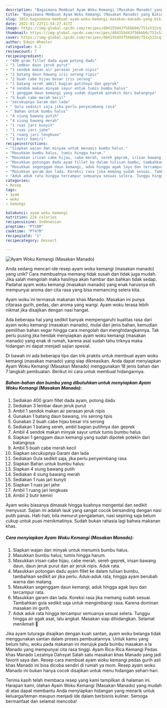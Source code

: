 ```yaml
---
description: "Bagaimana Membuat Ayam Woku Kemangi (Masakan Manado) yang Bikin Ngiler"
title: "Bagaimana Membuat Ayam Woku Kemangi (Masakan Manado) yang Bikin Ngiler"
slug: 3853-bagaimana-membuat-ayam-woku-kemangi-masakan-manado-yang-bikin-ngiler
date: 2021-01-22T11:54:27.417Z
image: https://img-global.cpcdn.com/recipes/d84155d43f56bbb0/751x532cq70/ayam-woku-kemangi-masakan-manado-foto-resep-utama.jpg
thumbnail: https://img-global.cpcdn.com/recipes/d84155d43f56bbb0/751x532cq70/ayam-woku-kemangi-masakan-manado-foto-resep-utama.jpg
cover: https://img-global.cpcdn.com/recipes/d84155d43f56bbb0/751x532cq70/ayam-woku-kemangi-masakan-manado-foto-resep-utama.jpg
author: Edwin Wheeler
ratingvalue: 4.2
reviewcount: 7
recipeingredient:
- "400 gram fillet dada ayam potong dadu"
- "3 lembar daun jeruk purut"
- "1 sendok makan air perasan jeruk nipis"
- "1 batang daun bawang iris serong tipis"
- "2 buah cabe hijau besar iris serong"
- "1 batang sereh ambil bagian putihnya dan geprek"
- "4 sendok makan minyak sayur untuk tumis bumbu halus"
- "1 genggam daun kemangi yang sudah dipotek potekin dari batangnya"
- "5 buah cabe merah kecil"
- "secukupnya Garam dan lada"
- " Gula sedikit saja jika perlu penyeimbang rasa"
- " Bahan untuk bumbu halus"
- "4 siung bawang putih"
- "4 siung bawang merah"
- "1 ruas jari kunyit"
- "1 ruas jari jahe"
- "1 ruang jari lengkuas"
- "2 butir kemiri"
recipeinstructions:
- "Siapkan wajan dan minyak untuk menumis bumbu halus."
- "Masukkan bumbu halus, tumis hingga harum."
- "Masukkan irisan cabe hijau, cabe merah, sereh geprek, irisan bawang daun, daun jeruk purut dan air jeruk nipis. Aduk rata."
- "Masukkan potongan dadu ayam fillet ke dalam tulisan bumbu, tambahkan sedikit air jika perlu. Aduk-aduk rata, hingga ayam berubah warna dan matang."
- "Masukkan segenggam daun kemangi, aduk hingga agak layu dan tercampur rata."
- "Masukkan garam dan lada. Koreksi rasa jika memang sudah sesuai. Tambahkan gula sedikit saja untuk mengimbangi rasa. Karena dominan masakan ini gurih."
- "Aduk aduk rata hingga tercampur semuanya sesuai selera. Tunggu hingga air agak asat, lalu angkat. Masakan siap dihidangkan. Selamat menikmati 🥰"
categories:
- Resep
tags:
- ayam
- woku
- kemangi

katakunci: ayam woku kemangi 
nutrition: 224 calories
recipecuisine: Indonesian
preptime: "PT18M"
cooktime: "PT47M"
recipeyield: "1"
recipecategory: Dessert

---
```



![Ayam Woku Kemangi (Masakan Manado)](https://img-global.cpcdn.com/recipes/d84155d43f56bbb0/751x532cq70/ayam-woku-kemangi-masakan-manado-foto-resep-utama.jpg)

Anda sedang mencari ide resep ayam woku kemangi (masakan manado) yang unik? Cara membuatnya memang tidak susah dan tidak juga mudah. Jika salah mengolah maka hasilnya akan hambar dan bahkan tidak sedap. Padahal ayam woku kemangi (masakan manado) yang enak harusnya sih mempunyai aroma dan cita rasa yang bisa memancing selera kita.

Ayam woku ini termasuk makanan khas Manado. Masakan ini punya citarasa gurih, pedas, dan aroma yang wangi. Ayam woku terasa lebih nikmat jika disajikan dengan nasi hangat.

Ada beberapa hal yang sedikit banyak mempengaruhi kualitas rasa dari ayam woku kemangi (masakan manado), mulai dari jenis bahan, kemudian pemilihan bahan segar hingga cara mengolah dan menghidangkannya. Tak perlu pusing jika hendak menyiapkan ayam woku kemangi (masakan manado) yang enak di rumah, karena asal sudah tahu triknya maka hidangan ini dapat menjadi sajian spesial.


Di bawah ini ada beberapa tips dan trik praktis untuk membuat ayam woku kemangi (masakan manado) yang siap dikreasikan. Anda dapat menyiapkan Ayam Woku Kemangi (Masakan Manado) menggunakan 18 jenis bahan dan 7 langkah pembuatan. Berikut ini cara untuk membuat hidangannya.

<!--inarticleads1-->

##### Bahan-bahan dan bumbu yang dibutuhkan untuk menyiapkan Ayam Woku Kemangi (Masakan Manado):

1. Sediakan 400 gram fillet dada ayam, potong dadu
1. Sediakan 3 lembar daun jeruk purut
1. Ambil 1 sendok makan air perasan jeruk nipis
1. Gunakan 1 batang daun bawang, iris serong tipis
1. Gunakan 2 buah cabe hijau besar iris serong
1. Sediakan 1 batang sereh, ambil bagian putihnya dan geprek
1. Ambil 4 sendok makan minyak sayur untuk tumis bumbu halus
1. Siapkan 1 genggam daun kemangi yang sudah dipotek potekin dari batangnya
1. Ambil 5 buah cabe merah kecil
1. Siapkan secukupnya Garam dan lada
1. Sediakan  Gula sedikit saja, jika perlu penyeimbang rasa
1. Siapkan  Bahan untuk bumbu halus:
1. Siapkan 4 siung bawang putih
1. Sediakan 4 siung bawang merah
1. Sediakan 1 ruas jari kunyit
1. Siapkan 1 ruas jari jahe
1. Ambil 1 ruang jari lengkuas
1. Ambil 2 butir kemiri


Ayam woku biasanya dimasak hingga kuahnya mengental dan sedikit menyusut. Sajian ini adalah lauk yang sangat cocok bersanding dengan nasi putih panas. Hati-hati, bila menurut pengalaman, nasi sepiring saja belum cukup untuk puas menikmatinya. Sudah bukan rahasia lagi bahwa makanan khas. 

<!--inarticleads2-->

##### Cara menyiapkan Ayam Woku Kemangi (Masakan Manado):

1. Siapkan wajan dan minyak untuk menumis bumbu halus.
1. Masukkan bumbu halus, tumis hingga harum.
1. Masukkan irisan cabe hijau, cabe merah, sereh geprek, irisan bawang daun, daun jeruk purut dan air jeruk nipis. Aduk rata.
1. Masukkan potongan dadu ayam fillet ke dalam tulisan bumbu, tambahkan sedikit air jika perlu. Aduk-aduk rata, hingga ayam berubah warna dan matang.
1. Masukkan segenggam daun kemangi, aduk hingga agak layu dan tercampur rata.
1. Masukkan garam dan lada. Koreksi rasa jika memang sudah sesuai. Tambahkan gula sedikit saja untuk mengimbangi rasa. Karena dominan masakan ini gurih.
1. Aduk aduk rata hingga tercampur semuanya sesuai selera. Tunggu hingga air agak asat, lalu angkat. Masakan siap dihidangkan. Selamat menikmati 🥰


Jika ayam tuturaga disajikan dengan kuah santan, ayam woku belanga tidak menggunakan santan dalam proses pembuatannya. Untuk kamu yang belum tahu, woku pada makanan ini merujuk pada bumbu masakan a la Manado yang mempunyai cita rasa tinggi. Ayam Rica-Rica Kemangi Pedas khas Manado Lezatnya Dahsyat Salah satu masakan khas Manado yang jadi favorit saya dan. Resep cara membuat ayam woku kemangi pedas gurih asli khas Manado ini bisa dicoba sendiri di rumah ya mom. Resep ayam woku Manado ini bukan hanya cocok disajikan untuk menu hidangan sehari-hari. 

Terima kasih telah membaca resep yang kami tampilkan di halaman ini. Harapan kami, olahan Ayam Woku Kemangi (Masakan Manado) yang mudah di atas dapat membantu Anda menyiapkan hidangan yang menarik untuk keluarga/teman maupun menjadi ide dalam berbisnis kuliner. Semoga bermanfaat dan selamat mencoba!
